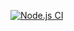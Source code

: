 [![Node.js CI](https://github.com/khoseni/bootcamp_apis/actions/workflows/node.js.yml/badge.svg)](https://github.com/khoseni/bootcamp_apis/actions/workflows/node.js.yml)

